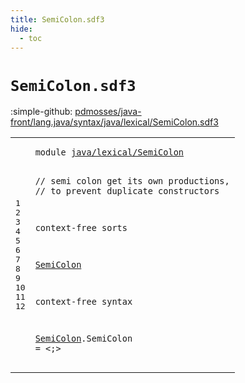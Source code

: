 ```yaml
---
title: SemiColon.sdf3
hide:
  - toc
---
```


# `SemiColon.sdf3`

:simple-github: [pdmosses/java-front/lang.java/syntax/java/lexical/SemiColon.sdf3]

[pdmosses/java-front/lang.java/syntax/java/lexical/SemiColon.sdf3]: https://github.com/pdmosses/java-front/blob/master/lang.java/syntax/java/lexical/SemiColon.sdf3 "The source file on GitHub"

<div class="sdf3"><table class="highlighttable"><tbody><tr><td class="linenos"><div class="linenodiv"><pre><span></span>1
2
3
4
5
6
7
8
9
10
11
12
</pre></div></td>
<td class="code"><pre><code><span class="keyword">module</span> <a href="../../classes/ClassDeclarations.sdf3/#java/lexical/SemiColon_129_151" id="java/lexical/SemiColon_7_29" title="Referenced at ../../classes/ClassDeclarations.sdf3 line 8; ../../interfaces/AnnotationTypes.sdf3 line 9; ../../interfaces/InterfaceDeclarations.sdf3 line 8; ../../packages/TypeDeclarations.sdf3 line 6">java/lexical/SemiColon</a>

<span class="layout">//  semi colon get its own productions,</span>
<span class="layout">//  to prevent duplicate constructors</span>

<span class="keyword">context-free sorts</span>

  <a href="../../classes/ClassDeclarations.sdf3/#SemiColon_1829_1838" id="SemiColon_132_141" title="Referenced at ../../classes/ClassDeclarations.sdf3 line 67; ../../interfaces/AnnotationTypes.sdf3 line 35; ../../interfaces/InterfaceDeclarations.sdf3 line 47; ../../packages/TypeDeclarations.sdf3 line 18">SemiColon</a>

<span class="keyword">context-free syntax</span>

  <a href="../../classes/ClassDeclarations.sdf3/#SemiColon_1829_1838" id="SemiColon_166_175" title="Referenced at ../../classes/ClassDeclarations.sdf3 line 67; ../../interfaces/AnnotationTypes.sdf3 line 35; ../../interfaces/InterfaceDeclarations.sdf3 line 47; ../../packages/TypeDeclarations.sdf3 line 18">SemiColon</a>.<span class="cons_Constructor"><span id="SemiColon_176_185" title="Not referenced locally, nor via imports">SemiColon</span></span> = &lt;<span class="cons_String">;</span>&gt;
</code></pre></td></tr></tbody></table></div>